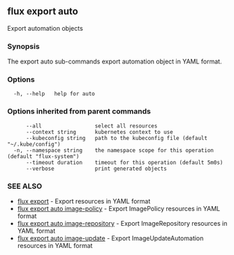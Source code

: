 ## flux export auto

Export automation objects

### Synopsis

The export auto sub-commands export automation object in YAML format.

### Options

```
  -h, --help   help for auto
```

### Options inherited from parent commands

```
      --all                 select all resources
      --context string      kubernetes context to use
      --kubeconfig string   path to the kubeconfig file (default "~/.kube/config")
  -n, --namespace string    the namespace scope for this operation (default "flux-system")
      --timeout duration    timeout for this operation (default 5m0s)
      --verbose             print generated objects
```

### SEE ALSO

* [flux export](flux_export.md)	 - Export resources in YAML format
* [flux export auto image-policy](flux_export_auto_image-policy.md)	 - Export ImagePolicy resources in YAML format
* [flux export auto image-repository](flux_export_auto_image-repository.md)	 - Export ImageRepository resources in YAML format
* [flux export auto image-update](flux_export_auto_image-update.md)	 - Export ImageUpdateAutomation resources in YAML format

